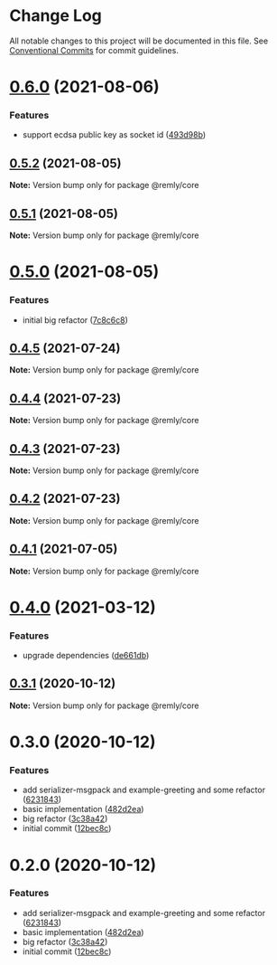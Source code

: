 # Change Log

All notable changes to this project will be documented in this file.
See [Conventional Commits](https://conventionalcommits.org) for commit guidelines.

# [0.6.0](https://github.com/mindary/remly/compare/@remly/core@0.5.2...@remly/core@0.6.0) (2021-08-06)


### Features

* support ecdsa public key as socket id ([493d98b](https://github.com/mindary/remly/commit/493d98b2f924ae1c5dbf25ef5603082c3f35f928))





## [0.5.2](https://github.com/mindary/remly/compare/@remly/core@0.5.1...@remly/core@0.5.2) (2021-08-05)

**Note:** Version bump only for package @remly/core





## [0.5.1](https://github.com/mindary/remly/compare/@remly/core@0.5.0...@remly/core@0.5.1) (2021-08-05)

**Note:** Version bump only for package @remly/core





# [0.5.0](https://github.com/mindary/remly/compare/@remly/core@0.4.5...@remly/core@0.5.0) (2021-08-05)


### Features

* initial big refactor ([7c8c6c8](https://github.com/mindary/remly/commit/7c8c6c813f12b4d686b4f59feab4c4abc01e30e6))





## [0.4.5](https://github.com/mindary/remly/compare/@remly/core@0.4.4...@remly/core@0.4.5) (2021-07-24)

**Note:** Version bump only for package @remly/core





## [0.4.4](https://github.com/mindary/remly/compare/@remly/core@0.4.3...@remly/core@0.4.4) (2021-07-23)

**Note:** Version bump only for package @remly/core





## [0.4.3](https://github.com/mindary/remly/compare/@remly/core@0.4.2...@remly/core@0.4.3) (2021-07-23)

**Note:** Version bump only for package @remly/core





## [0.4.2](https://github.com/mindary/remly/compare/@remly/core@0.4.1...@remly/core@0.4.2) (2021-07-23)

**Note:** Version bump only for package @remly/core





## [0.4.1](https://github.com/mindary/remly/compare/@remly/core@0.4.0...@remly/core@0.4.1) (2021-07-05)

**Note:** Version bump only for package @remly/core





# [0.4.0](https://github.com/mindary/remly/compare/@remly/core@0.3.1...@remly/core@0.4.0) (2021-03-12)


### Features

* upgrade dependencies ([de661db](https://github.com/mindary/remly/commit/de661dba31d91f1de566974e2b9c1f246b4ff682))





## [0.3.1](https://github.com/taoyuan/remly/compare/@remly/core@0.3.0...@remly/core@0.3.1) (2020-10-12)

**Note:** Version bump only for package @remly/core





# 0.3.0 (2020-10-12)


### Features

* add serializer-msgpack and example-greeting and some refactor ([6231843](https://github.com/taoyuan/remly/commit/6231843191b7b302cf59b3c3f5fe2047aeb903b9))
* basic implementation ([482d2ea](https://github.com/taoyuan/remly/commit/482d2ea89b1c54756f70f6cbcac3fd6a8d79993e))
* big refactor ([3c38a42](https://github.com/taoyuan/remly/commit/3c38a422313734d5cf762405995d33a6d363640c))
* initial commit ([12bec8c](https://github.com/taoyuan/remly/commit/12bec8cd11f71a7f197c7d212a2f4ccd737fd648))





# 0.2.0 (2020-10-12)


### Features

* add serializer-msgpack and example-greeting and some refactor ([6231843](https://github.com/taoyuan/remly/commit/6231843191b7b302cf59b3c3f5fe2047aeb903b9))
* basic implementation ([482d2ea](https://github.com/taoyuan/remly/commit/482d2ea89b1c54756f70f6cbcac3fd6a8d79993e))
* big refactor ([3c38a42](https://github.com/taoyuan/remly/commit/3c38a422313734d5cf762405995d33a6d363640c))
* initial commit ([12bec8c](https://github.com/taoyuan/remly/commit/12bec8cd11f71a7f197c7d212a2f4ccd737fd648))
